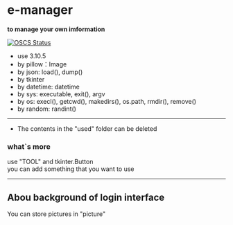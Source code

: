 # e-manager
**to manage your own imformation**

[![OSCS Status](https://www.oscs1024.com/platform/badge/Have-pig/e-manager.svg?size=small)](https://www.oscs1024.com/project/Have-pig/e-manager?ref=badge_small)

- use 3.10.5
- by pillow：Image
- by json: load(), dump()
- by tkinter
- by datetime: datetime
- by sys: executable, exit(), argv
- by os: execl(), getcwd(), makedirs(), os.path, rmdir(), remove()
- by random: randint()
_________________________

- The contents in the "used" folder can be deleted

### what`s more
  use "TOOL" and tkinter.Button <br>
  you can add something that you want to use
_________________________

## Abou background of login interface

You can store pictures in "picture"
